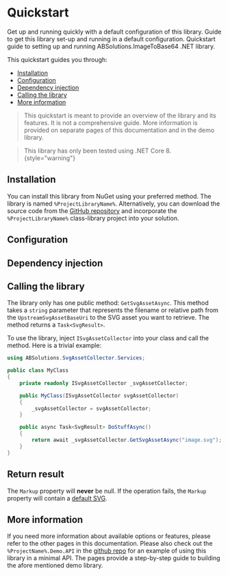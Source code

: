 # Quickstart

<link-summary>Get up and running quickly with a default configuration of this library.</link-summary>
<card-summary>Guide to get this library set-up and running in a default configuration.</card-summary>
<web-summary>Quickstart guide to setting up and running ABSolutions.ImageToBase64 .NET library.</web-summary>

This quickstart guides you through:

- <a href="#installation" summary="Installing the NuGet package">Installation</a>
- <a href="#configuration" summary="Configuration options">Configuration</a>
- <a href="#dependency-injection" summary="Use this library via dependency injection">Dependency injection</a>
- <a href="#calling-the-library" summary="How to call this library in your code">Calling the library</a>
- <a href="#more-information" summary="Get more in-depth information about this library">More information</a>

> This quickstart is meant to provide an overview of the library and its features. It is not a comprehensive guide. More
> information is provided on separate pages of this documentation and in the demo library.

> This library has only been tested using .NET Core 8.
> {style="warning"}

## Installation

You can install this library from NuGet using your preferred method. The library is named `%ProjectLibraryName%`.
Alternatively, you can download the source code from the [GitHub repository](%GitRepo%) and incorporate the
`%ProjectLibraryName%` class-library project into your solution.

## Configuration

<include from="Shared_Snippets.topic" element-id="LibraryConfigTableWithNotes"/>

## Dependency injection

<include from="Shared_Snippets.topic" element-id="LibraryDI"/>

## Calling the library

The library only has one public method: `GetSvgAssetAsync`. This method takes a `string` parameter that represents the
filename or relative path from the `UpstreamSvgAssetBaseUri` to the SVG asset you want to retrieve. The method returns a
`Task<SvgResult>`.

To use the library, inject `ISvgAssetCollector` into your class and call the method. Here is a trivial example:

```c#
using ABSolutions.SvgAssetCollector.Services;

public class MyClass
{
    private readonly ISvgAssetCollector _svgAssetCollector;

    public MyClass(ISvgAssetCollector svgAssetCollector)
    {
        _svgAssetCollector = svgAssetCollector;
    }

    public async Task<SvgResult> DoStuffAsync()
    {
        return await _svgAssetCollector.GetSvgAssetAsync("image.svg");
    }
}
```

## Return result

<include from="Shared_Snippets.topic" element-id="returnResultStruct"/>

The `Markup` property will **never** be null. If the operation fails, the `Markup` property will contain
a [default SVG](Library_Calling-the-library.md#default-return).

## More information

If you need more information about available options or features, please refer to the other pages in this documentation.
Please also check out the `%ProjectName%.Demo.API` in the [github repo](%GitRepo%) for an example of using this library
in a minimal API. The [](Library_Build-a-demo-api.md) pages provide a step-by-step guide to building the afore mentioned
demo library.